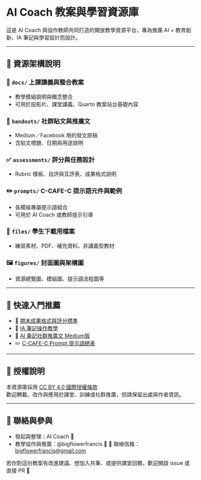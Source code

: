 # AI Coach 教案與學習資源庫

這是 AI Coach 與協作教師共同打造的開放教學資源平台，專為推廣 AI + 教育創新、IA 筆記與學習設計而設計。

---

## 🧭 資源架構說明

### 📘 `docs/` 上課講義與整合教案
- 教學模組說明與概念整合
- 可用於投影片、課堂講義、Quarto 教案站台基礎內容

### 📝 `handouts/` 社群貼文與推廣文
- Medium／Facebook 用的發文原稿
- 含貼文標題、日期與用途說明

### ✅ `assessments/` 評分與任務設計
- Rubric 樣板、自評與互評表、成果格式說明

### ✏️ `prompts/` C-CAFE-C 提示語元件與範例
- 各模組專屬提示語組合
- 可用於 AI Coach 或教師提示引導

### 📁 `files/` 學生下載用檔案
- 練習素材、PDF、補充資料、非講義型教材

### 🖼️ `figures/` 封面圖與架構圖
- 資源總覽圖、模組圖、提示語流程圖等

---

## 🔖 快速入門推薦

- 📘 [期末成果格式與評分標準](assessments/AI賦能學習任務_期末成果格式與評分基準.md)
- 🧠 [IA 筆記操作教學](docs/如何把AI變成IA筆記_操作教學.md)
- 📝 [AI 筆記社群推廣文 Medium版](handouts/AI筆記_社群推廣文_Medium版.md)
- ✏️ [C-CAFE-C Prompt 提示語總表](prompts/C-CAFE-C_Prompt_AI_Coach_教你學習.md)

---

## 📜 授權說明

本資源庫採用 [CC BY 4.0 國際授權條款](https://creativecommons.org/licenses/by/4.0/deed.zh-Hant)  
歡迎轉載、改作與應用於課堂、訓練或社群推廣，但請保留出處與作者資訊。

---

## 🤝 聯絡與參與

- 發起與整理：AI Coach 🤖
- 教學協作與推廣：@bigflowerfrancis 🙌
📧 聯絡信箱：bigflowerfrancis@gmail.com

若你對這份教案有改進建議、想加入共筆、或提供課堂回饋，歡迎開啟 issue 或直接 PR 💬
